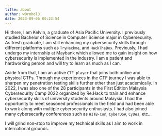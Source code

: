 ```yaml
---
title: about
author: w0rmhol3
date: 2023-09-06 00:23:54
---
```

Hi there, I am Kelvin, a graduate of Asia Pacific University. I previously studied Bachelor of Science in Computer Science major in Cybersecurity. As fresh graduate, I am still enhancing my cybersecurity skills through different platforms such as `TryHackme`, and `HackTheBox`. Previously, I had undergo my internship at Maybank which allowed me to gain insight on how cybersecurity is implemented in the industry. I am a patient and hardworking person and will try to learn as much as I can. 

Aside from that, I am an active `CTF player` that joins both online and physical CTFs. Through my experiences in the CTF journey I was able to sharpen my penetration testing skills further other than just academically. In 2022, I was also one of the 28 participants in the First Edition Malaysia Cybersecurity Camp 2022 organized by Re:Hack to train and enhance cybersecurity skills of university students around Malaysia. I had the opportunity to meet seasoned professionals in the field and had been able to work along with multiple cybersecurity enthusiasts. I had also joined many cybersecurity conferences such as `HITB-Con`, `CyberDSA`, `CyDes`, etc...

I will grind non-stop to improve my technical skills as I aim to work in international grounds.